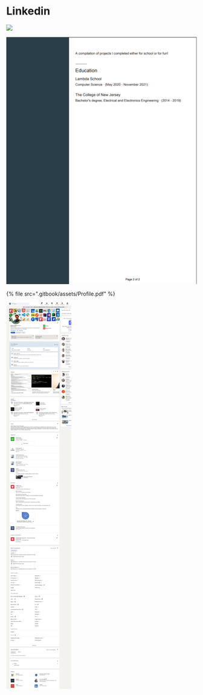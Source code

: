 # Linkedin

![](.gitbook/assets/chrome\_lghgVLae1V.png)

![](<.gitbook/assets/image (3).png>)

{% file src=".gitbook/assets/Profile.pdf" %}

![](.gitbook/assets/linkedin-profile.png)
